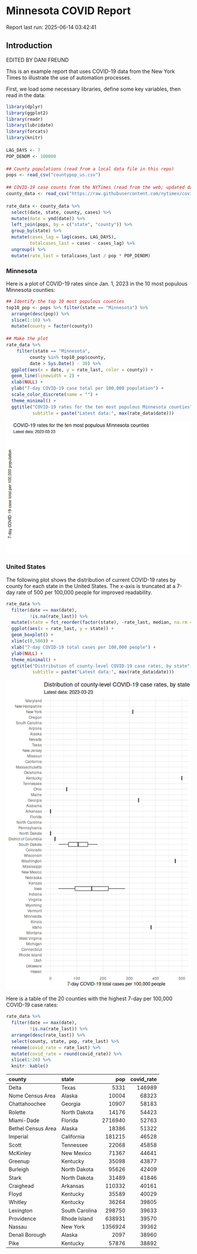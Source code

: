 # Minnesota COVID Report


Report last run: 2025-06-14 03:42:41

## Introduction

EDITED BY DANI FREUND

This is an example report that uses COVID-19 data from the New York
Times to illustrate the use of automation processes.

First, we load some necessary libraries, define some key variables, then
read in the data:

``` r
library(dplyr)
library(ggplot2)
library(readr)
library(lubridate)
library(forcats)
library(knitr)

LAG_DAYS <- 7
POP_DENOM <- 100000

## County populations (read from a local data file in this repo)
pops <- read_csv("countypop_us.csv")

## COVID-19 case counts from the NYTimes (read from the web; updated daily)
county_data <- read_csv("https://raw.githubusercontent.com/nytimes/covid-19-data/master/us-counties-2023.csv")

rate_data <- county_data %>%
  select(date, state, county, cases) %>%
  mutate(date = ymd(date)) %>%
  left_join(pops, by = c("state", "county")) %>%
  group_by(state) %>%
  mutate(cases_lag = lag(cases, LAG_DAYS),
         totalcases_last = cases - cases_lag) %>%
  ungroup() %>%
  mutate(rate_last = totalcases_last / pop * POP_DENOM)
```

### Minnesota

Here is a plot of COVID-19 rates since Jan. 1, 2023 in the 10 most
populous Minnesota counties:

``` r
## Identify the top 10 most populous counties
top10_pop <- pops %>% filter(state == "Minnesota") %>%
  arrange(desc(pop)) %>%
  slice(1:10) %>%
  mutate(county = factor(county))

## Make the plot
rate_data %>%
    filter(state == "Minnesota", 
         county %in% top10_pop$county,
         date > Sys.Date() - 30) %>%
  ggplot(aes(x = date, y = rate_last, color = county)) +
  geom_line(linewidth = 2) +
  xlab(NULL) +
  ylab("7-day COVID-19 case total per 100,000 population") +
  scale_color_discrete(name = "") +
  theme_minimal() +
  ggtitle("COVID-19 rates for the ten most populous Minnesota counties", 
          subtitle = paste("Latest data:", max(rate_data$date)))
```

![](README_files/figure-commonmark/unnamed-chunk-2-1.png)

### United States

The following plot shows the distribution of current COVID-19 rates by
county for each state in the United States. The x-axis is truncated at a
7-day rate of 500 per 100,000 people for improved readability.

``` r
rate_data %>%
  filter(date == max(date),
         !is.na(rate_last)) %>%
  mutate(state = fct_reorder(factor(state), -rate_last, median, na.rm = TRUE)) %>%
  ggplot(aes(x = rate_last, y = state)) +
  geom_boxplot() +
  xlim(c(0,500)) +
  xlab("7-day COVID-19 total cases per 100,000 people") +
  ylab(NULL) +
  theme_minimal() +
  ggtitle("Distribution of county-level COVID-19 case rates, by state",
          subtitle = paste("Latest data:", max(rate_data$date)))
```

![](README_files/figure-commonmark/unnamed-chunk-3-1.png)

Here is a table of the 20 counties with the highest 7-day per 100,000
COVID-19 case rates:

``` r
rate_data %>%
  filter(date == max(date),
         !is.na(rate_last)) %>%
  arrange(desc(rate_last)) %>%
  select(county, state, pop, rate_last) %>%
  rename(covid_rate = rate_last) %>%
  mutate(covid_rate = round(covid_rate)) %>%
  slice(1:20) %>%
  knitr::kable()
```

| county             | state          |     pop | covid_rate |
|:-------------------|:---------------|--------:|-----------:|
| Delta              | Texas          |    5331 |     146989 |
| Nome Census Area   | Alaska         |   10004 |      68323 |
| Chattahoochee      | Georgia        |   10907 |      58183 |
| Rolette            | North Dakota   |   14176 |      54423 |
| Miami-Dade         | Florida        | 2716940 |      52763 |
| Bethel Census Area | Alaska         |   18386 |      51322 |
| Imperial           | California     |  181215 |      46528 |
| Scott              | Tennessee      |   22068 |      45858 |
| McKinley           | New Mexico     |   71367 |      44641 |
| Greenup            | Kentucky       |   35098 |      43877 |
| Burleigh           | North Dakota   |   95626 |      42409 |
| Stark              | North Dakota   |   31489 |      41846 |
| Craighead          | Arkansas       |  110332 |      40161 |
| Floyd              | Kentucky       |   35589 |      40029 |
| Whitley            | Kentucky       |   36264 |      39805 |
| Lexington          | South Carolina |  298750 |      39633 |
| Providence         | Rhode Island   |  638931 |      39570 |
| Nassau             | New York       | 1356924 |      39362 |
| Denali Borough     | Alaska         |    2097 |      38960 |
| Pike               | Kentucky       |   57876 |      38892 |
